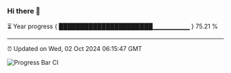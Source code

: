 ### Hi there 👋

⏳ Year progress { ██████████████████████▁▁▁▁▁▁▁▁ } 75.21 %

---

⏰ Updated on Wed, 02 Oct 2024 06:15:47 GMT

![Progress Bar CI](https://github.com/code-lakshay/GitHub-Actions-Demo/workflows/Progress%20Bar%20CI/badge.svg)
